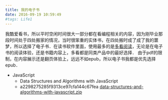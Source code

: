 ```yaml
---
title: 我的电子书
date: 2016-09-19 10:59:49
#tags: Life1
---
```


  <!-- more -->

  我酷爱看书，所以平时空闲时间很大一部分都在看编程相关的内容，因为刚毕业那段时间处于四处搬家的情况，当时很笨重的实体书，在四处搬时成了成了我的噩梦，所以选择了电子书．在读书软件里面，使用最多的是[多看阅读](http://www.duokan.com/)，无论是在电子书的阅读体验，还是书籍内容上，多看都是同类产品中的最好选择．
  由于pdf的限制，在内容展示还是翻页体验上，远远不如epub，所以电子书我都是优先选择epub．


- JavaScript
  - Data Structures and Algorithms with JavaScript　
   - a2298275285f9313ce97cfa144c67fea  [data-structures-and-algorithms-with-javascript.zip](http://depositfiles.com/files/zjg0h02ad)


